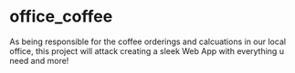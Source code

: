 # office_coffee
As being responsible for the coffee orderings and calcuations in our local office, this project will attack creating a sleek Web App with everything u need and more!
